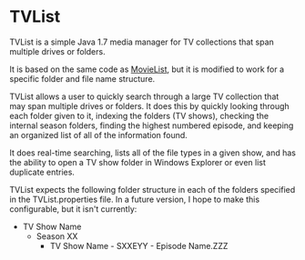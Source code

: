 TVList
=========

TVList is a simple Java 1.7 media manager for TV collections that span multiple drives or folders.

It is based on the same code as [MovieList](https://github.com/corbanmailloux/MovieList), but it is modified to work for a specific folder and file name structure.

TVList allows a user to quickly search through a large TV collection that may span multiple drives or folders. It does this by quickly looking through each folder given to it, indexing the folders (TV shows), checking the internal season folders, finding the highest numbered episode, and keeping an organized list of all of the information found.

It does real-time searching, lists all of the file types in a given show, and has the ability to open a TV show folder in Windows Explorer or even list duplicate entries.

TVList expects the following folder structure in each of the folders specified in the TVList.properties file. In a future version, I hope to make this configurable, but it isn't currently:

* TV Show Name
  * Season XX
    * TV Show Name - SXXEYY - Episode Name.ZZZ
